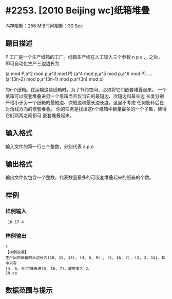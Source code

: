 # #2253. [2010 Beijing wc]纸箱堆叠 

内存限制：256 MiB时间限制：30 Sec

## 题目描述

P 工厂是一个生产纸箱的工厂。纸箱生产线在人工输入三个参数 n p a , , 之后，
即可自动化生产三边边长为

(a mod P,a^2 mod p,a^3 mod P)
(a^4 mod p,a^5 mod p,a^6 mod P)
....
(a^(3n-2) mod p,a^(3n-1) mod p,a^(3n) mod p)

的n个纸箱。在运输这些纸箱时，为了节约空间，必须将它们嵌套堆叠起来。
一个纸箱可以嵌套堆叠进另一个纸箱当且仅当它的最短边、次短边和最长边
长度分别严格小于另一个纸箱的最短边、次短边和最长边长度。这里不考虑
任何旋转后在对角线方向的嵌套堆叠。 
你的任务是找出这n个纸箱中数量最多的一个子集，使得它们两两之间都可
嵌套堆叠起来。

## 输入格式

输入文件的第一行三个整数，分别代表 a,p,n  

## 输出格式

 
输出文件仅包含一个整数，代表数量最多的可嵌套堆叠起来的纸箱的个数。

## 样例

### 样例输入

    
     10 17 4 
    
    

### 样例输出

    
     
    2 
    【样例说明】 
    生产出的纸箱的三边长为(10, 15, 14), (4, 6, 9) , (5, 16, 7), (2, 3, 13)。其中只有
    (4, 6, 9)可堆叠进(5, 16, 7)，故答案为 2。
    20,ap
    

## 数据范围与提示
